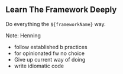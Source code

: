 ## Learn The Framework Deeply

Do everything the `${frameworkName}` way.

Note:
Henning

- follow established b practices
- for opinionated fw no choice
- Give up current way of doing
- write idiomatic code
